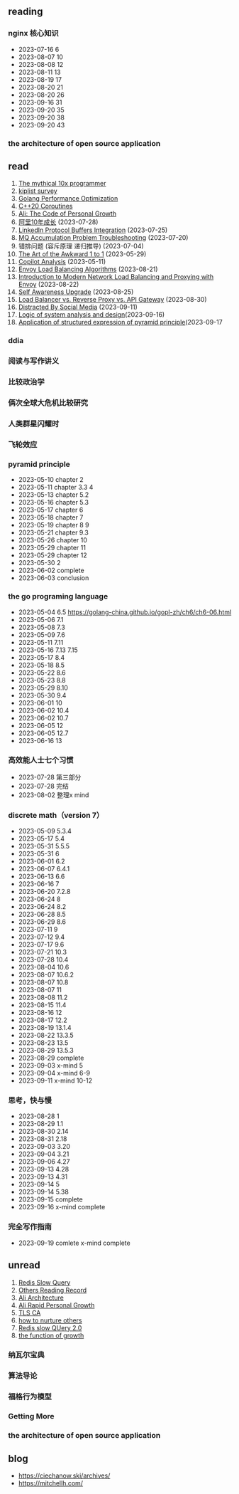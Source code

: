   ## reading

### nginx 核心知识
- 2023-07-16 6
- 2023-08-07 10
- 2023-08-08 12
- 2023-08-11 13
- 2023-08-19 17
- 2023-08-20 21
- 2023-08-20 26
- 2023-09-16 31
- 2023-09-20 35
- 2023-09-20 38
- 2023-09-20 43

### the architecture of open source application

## read

1. [The mythical 10x programmer](http://antirez.com/news/112)
2. [kiplist survey](https://mp.weixin.qq.com/s/BPTrtRs_rQNCUmK05jO9aQ)
3. [Golang Performance Optimization](https://mp.weixin.qq.com/s/UHaCLhiIyLYVrba-nEUONA)
4. [C++20 Coroutines](https://zhuanlan.zhihu.com/p/498253158)
5. [Ali: The Code of Personal Growth](https://mp.weixin.qq.com/s/UWXxz03AevZrI1qNfC7WZA)
6. [阿里10年成长](https://mp.weixin.qq.com/s/hqO_DCCtxmw7R55jSSA7rA) (2023-07-28)
7. [LinkedIn Protocol Buffers Integration](https://engineering.linkedin.com/blog/2023/linkedin-integrates-protocol-buffers-with-rest-li-for-improved-m) (2023-07-25)
8. [MQ Accumulation Problem Troubleshooting](https://mp.weixin.qq.com/s/MQdwf4yEl73Br2FvJd5ExQ) (2023-07-20)
9. 错排问题 (容斥原理 递归推导) (2023-07-04)
10. [The Art of the Awkward 1 to 1](https://medium.com/@mrabkin/the-art-of-the-awkward-1-1-f4e1dcbd1c5c) (2023-05-29)
11. [Copilot Analysis](https://github.com/mengjian-github/copilot-analysis) (2023-05-11)
12. [Envoy Load Balancing Algorithms](https://blog.envoyproxy.io/examining-load-balancing-algorithms-with-envoy-1be643ea121c) (2023-08-21)
13. [Introduction to Modern Network Load Balancing and Proxying with Envoy](https://blog.envoyproxy.io/introduction-to-modern-network-load-balancing-and-proxying-a57f6ff80236) (2023-08-22)
14. [Self Awareness Upgrade](https://mp.weixin.qq.com/s/Spt2RNf5nEdIzu5h5O-0Ug) (2023-08-25)
15. [Load Balancer vs. Reverse Proxy vs. API Gateway](https://medium.com/geekculture/load-balancer-vs-reverse-proxy-vs-api-gateway-e9ec5809180c) (2023-08-30)
16. [Distracted By Social Media](https://medium.com/accelerated-intelligence/while-everyone-is-distracted-by-social-media-successful-people-double-down-on-a-totally-underrated-5a86701e9a27) (2023-09-11)
17. [Logic of system analysis and design](https://mp.weixin.qq.com/s/cGcm2itsCi9NBUP1hkom_w)(2023-09-16)
18. [Application of structured expression of pyramid principle](https://mp.weixin.qq.com/s/ZwC3QxKoCYiOxm1le5dV3A)(2023-09-17

### ddia
### 阅读与写作讲义
### 比较政治学
### 俩次全球大危机比较研究
### 人类群星闪耀时
### 飞轮效应

### pyramid principle
- 2023-05-10 chapter 2
- 2023-05-11 chapter 3.3  4
- 2023-05-13 chapter 5.2
- 2023-05-16 chapter 5.3
- 2023-05-17 chapter 6
- 2023-05-18 chapter 7
- 2023-05-19 chapter 8 9
- 2023-05-21 chapter 9.3
- 2023-05-26 chapter 10
- 2023-05-29 chapter 11
- 2023-05-29 chapter 12
- 2023-05-30 2
- 2023-06-02 complete
- 2023-06-03 conclusion

### the go programing language 
- 2023-05-04  6.5 https://golang-china.github.io/gopl-zh/ch6/ch6-06.html
- 2023-05-06  7.1
- 2023-05-08  7.3
- 2023-05-09  7.6
- 2023-05-11  7.11
- 2023-05-16  7.13 7.15
- 2023-05-17  8.4
- 2023-05-18  8.5
- 2023-05-22  8.6
- 2023-05-23  8.8
- 2023-05-29  8.10
- 2023-05-30  9.4
- 2023-06-01  10
- 2023-06-02  10.4
- 2023-06-02  10.7
- 2023-06-05  12
- 2023-06-05  12.7
- 2023-06-16  13

### 高效能人士七个习惯
- 2023-07-28 第三部分
- 2023-07-28 完结
- 2023-08-02 整理x mind

### discrete math（version 7）
- 2023-05-09 5.3.4
- 2023-05-17 5.4
- 2023-05-31 5.5.5
- 2023-05-31 6
- 2023-06-01 6.2
- 2023-06-07 6.4.1
- 2023-06-13 6.6
- 2023-06-16 7
- 2023-06-20 7.2.8
- 2023-06-24 8
- 2023-06-24 8.2
- 2023-06-28 8.5
- 2023-06-29 8.6
- 2023-07-11 9
- 2023-07-12 9.4
- 2023-07-17 9.6
- 2023-07-21 10.3
- 2023-07-28 10.4
- 2023-08-04 10.6
- 2023-08-07 10.6.2
- 2023-08-07 10.8
- 2023-08-07 11
- 2023-08-08 11.2
- 2023-08-15 11.4
- 2023-08-16 12
- 2023-08-17 12.2
- 2023-08-19 13.1.4
- 2023-08-22 13.3.5
- 2023-08-23 13.5
- 2023-08-29 13.5.3
- 2023-08-29 complete
- 2023-09-03 x-mind 5
- 2023-09-04 x-mind 6-9
- 2023-09-11 x-mind 10-12

### 思考，快与慢
- 2023-08-28 1
- 2023-08-29 1.1
- 2023-08-30 2.14
- 2023-08-31 2.18
- 2023-09-03 3.20
- 2023-09-04 3.21
- 2023-09-06 4.27
- 2023-09-13 4.28
- 2023-09-13 4.31
- 2023-09-14 5
- 2023-09-14 5.38
- 2023-09-15 complete
- 2023-09-16 x-mind complete

### 完全写作指南
- 2023-09-19 comlete  x-mind complete

## unread

1. [Redis Slow Query](https://mp.weixin.qq.com/s/nNEuYw0NlYGhuKKKKoWfcQ)
2. [Others Reading Record](https://mp.weixin.qq.com/s/8qxPItVjEGeKarpGpXtO2w)
3. [Ali Architecture](https://mp.weixin.qq.com/s/AkNuuHjguqm9aT4U4IXDFA)
4. [Ali Rapid Personal Growth](https://mp.weixin.qq.com/s/rGdaNTOU_0uY4ivUnpHzzg)
5. [TLS CA](https://www.kawabangga.com/posts/5330)
6. [how to nurture others](https://mp.weixin.qq.com/s/wPX1Fb8wpeCpEpciDf7JZw)
7. [Redis slow QUery 2.0](https://mp.weixin.qq.com/s/trbGNYZPEfzaAMz6kZ_YKg)
8. [the function of growth](https://mp.weixin.qq.com/s/rGdaNTOU_0uY4ivUnpHzzg)

### 纳瓦尔宝典
### 算法导论
### 福格行为模型
### Getting More
### the architecture of open source application

## blog
- https://ciechanow.ski/archives/
- https://mitchellh.com/

